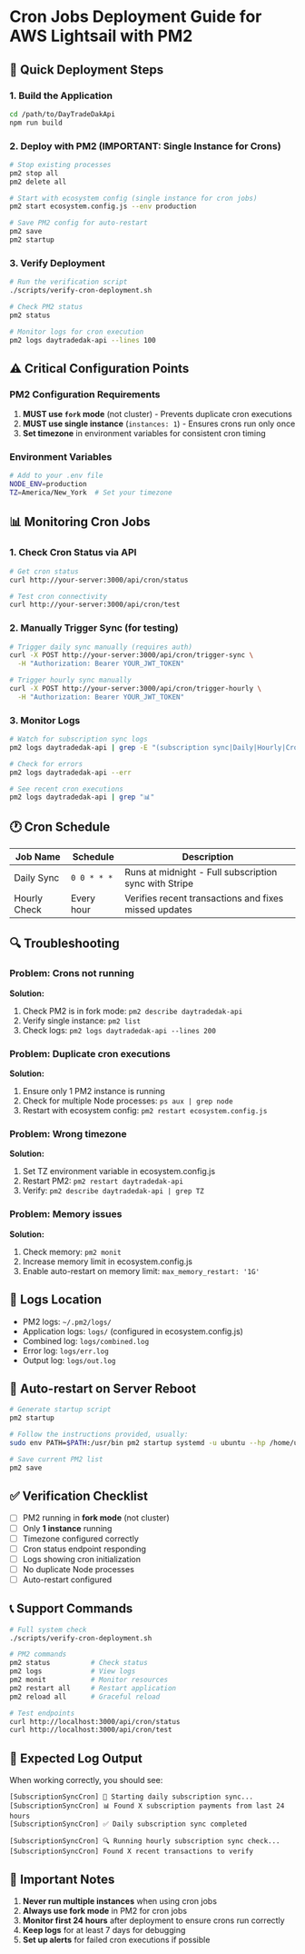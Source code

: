 # Cron Jobs Deployment Guide for AWS Lightsail with PM2

## 🚀 Quick Deployment Steps

### 1. Build the Application
```bash
cd /path/to/DayTradeDakApi
npm run build
```

### 2. Deploy with PM2 (IMPORTANT: Single Instance for Crons)
```bash
# Stop existing processes
pm2 stop all
pm2 delete all

# Start with ecosystem config (single instance for cron jobs)
pm2 start ecosystem.config.js --env production

# Save PM2 config for auto-restart
pm2 save
pm2 startup
```

### 3. Verify Deployment
```bash
# Run the verification script
./scripts/verify-cron-deployment.sh

# Check PM2 status
pm2 status

# Monitor logs for cron execution
pm2 logs daytradedak-api --lines 100
```

## ⚠️ Critical Configuration Points

### PM2 Configuration Requirements
1. **MUST use `fork` mode** (not cluster) - Prevents duplicate cron executions
2. **MUST use single instance** (`instances: 1`) - Ensures crons run only once
3. **Set timezone** in environment variables for consistent cron timing

### Environment Variables
```bash
# Add to your .env file
NODE_ENV=production
TZ=America/New_York  # Set your timezone
```

## 📊 Monitoring Cron Jobs

### 1. Check Cron Status via API
```bash
# Get cron status
curl http://your-server:3000/api/cron/status

# Test cron connectivity
curl http://your-server:3000/api/cron/test
```

### 2. Manually Trigger Sync (for testing)
```bash
# Trigger daily sync manually (requires auth)
curl -X POST http://your-server:3000/api/cron/trigger-sync \
  -H "Authorization: Bearer YOUR_JWT_TOKEN"

# Trigger hourly sync manually
curl -X POST http://your-server:3000/api/cron/trigger-hourly \
  -H "Authorization: Bearer YOUR_JWT_TOKEN"
```

### 3. Monitor Logs
```bash
# Watch for subscription sync logs
pm2 logs daytradedak-api | grep -E "(subscription sync|Daily|Hourly|Cron)"

# Check for errors
pm2 logs daytradedak-api --err

# See recent cron executions
pm2 logs daytradedak-api | grep "📊"
```

## 🕐 Cron Schedule

| Job Name | Schedule | Description |
|----------|----------|-------------|
| Daily Sync | `0 0 * * *` | Runs at midnight - Full subscription sync with Stripe |
| Hourly Check | Every hour | Verifies recent transactions and fixes missed updates |

## 🔍 Troubleshooting

### Problem: Crons not running
**Solution:**
1. Check PM2 is in fork mode: `pm2 describe daytradedak-api`
2. Verify single instance: `pm2 list`
3. Check logs: `pm2 logs daytradedak-api --lines 200`

### Problem: Duplicate cron executions
**Solution:**
1. Ensure only 1 PM2 instance is running
2. Check for multiple Node processes: `ps aux | grep node`
3. Restart with ecosystem config: `pm2 restart ecosystem.config.js`

### Problem: Wrong timezone
**Solution:**
1. Set TZ environment variable in ecosystem.config.js
2. Restart PM2: `pm2 restart daytradedak-api`
3. Verify: `pm2 describe daytradedak-api | grep TZ`

### Problem: Memory issues
**Solution:**
1. Check memory: `pm2 monit`
2. Increase memory limit in ecosystem.config.js
3. Enable auto-restart on memory limit: `max_memory_restart: '1G'`

## 📝 Logs Location

- PM2 logs: `~/.pm2/logs/`
- Application logs: `logs/` (configured in ecosystem.config.js)
- Combined log: `logs/combined.log`
- Error log: `logs/err.log`
- Output log: `logs/out.log`

## 🔄 Auto-restart on Server Reboot

```bash
# Generate startup script
pm2 startup

# Follow the instructions provided, usually:
sudo env PATH=$PATH:/usr/bin pm2 startup systemd -u ubuntu --hp /home/ubuntu

# Save current PM2 list
pm2 save
```

## ✅ Verification Checklist

- [ ] PM2 running in **fork mode** (not cluster)
- [ ] Only **1 instance** running
- [ ] Timezone configured correctly
- [ ] Cron status endpoint responding
- [ ] Logs showing cron initialization
- [ ] No duplicate Node processes
- [ ] Auto-restart configured

## 📞 Support Commands

```bash
# Full system check
./scripts/verify-cron-deployment.sh

# PM2 commands
pm2 status          # Check status
pm2 logs            # View logs
pm2 monit           # Monitor resources
pm2 restart all     # Restart application
pm2 reload all      # Graceful reload

# Test endpoints
curl http://localhost:3000/api/cron/status
curl http://localhost:3000/api/cron/test
```

## 🎯 Expected Log Output

When working correctly, you should see:

```
[SubscriptionSyncCron] 🔄 Starting daily subscription sync...
[SubscriptionSyncCron] 📊 Found X subscription payments from last 24 hours
[SubscriptionSyncCron] ✅ Daily subscription sync completed

[SubscriptionSyncCron] 🔍 Running hourly subscription sync check...
[SubscriptionSyncCron] Found X recent transactions to verify
```

## 🚨 Important Notes

1. **Never run multiple instances** when using cron jobs
2. **Always use fork mode** in PM2 for cron jobs
3. **Monitor first 24 hours** after deployment to ensure crons run correctly
4. **Keep logs** for at least 7 days for debugging
5. **Set up alerts** for failed cron executions if possible